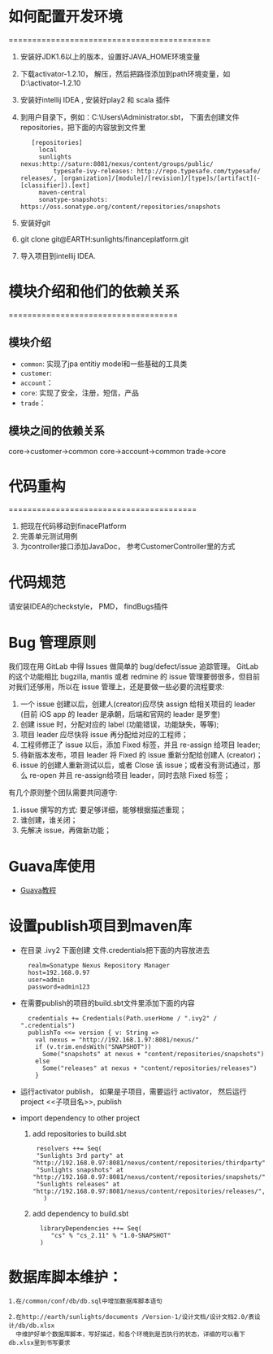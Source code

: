 # 如何配置开发环境
===========================================
1. 安装好JDK1.6以上的版本，设置好JAVA_HOME环境变量
2. 下载activator-1.2.10， 解压，然后把路径添加到path环境变量，如D:\activator-1.2.10
3. 安装好intellij IDEA , 安装好play2 和 scala 插件
4. 到用户目录下，例如：C:\Users\Administrator\.sbt， 下面去创建文件repositories，把下面的内容放到文件里

          [repositories]
            local
            sunlights nexus:http://saturn:8081/nexus/content/groups/public/
                typesafe-ivy-releases: http://repo.typesafe.com/typesafe/            releases/, [organization]/[module]/[revision]/[type]s/[artifact](-[classifier]).[ext]
            maven-central
            sonatype-snapshots: https://oss.sonatype.org/content/repositories/snapshots
5. 安装好git
6. git clone git@EARTH:sunlights/financeplatform.git
7. 导入项目到intellij IDEA.

# 模块介绍和他们的依赖关系
====================================
## 模块介绍
* `common`: 实现了jpa entitiy model和一些基础的工具类
* `customer`:
* `account`：
* `core`: 实现了安全，注册，短信，产品
* `trade`：

## 模块之间的依赖关系
core->customer->common
core->account->common
trade->core

# 代码重构
========================================
1. 把现在代码移动到finacePlatform
2. 完善单元测试用例
3. 为controller接口添加JavaDoc， 参考CustomerController里的方式


# 代码规范
请安装IDEA的checkstyle， PMD， findBugs插件

# Bug 管理原则
我们现在用 GitLab 中得 Issues 做简单的 bug/defect/issue 追踪管理。 GitLab 的这个功能相比 bugzilla, mantis 或者 redmine 的 issue 管理要弱很多，但目前对我们还够用，所以在 issue 管理上，还是要做一些必要的流程要求:

1. 一个 issue 创建以后，创建人(creator)应尽快 assign 给相关项目的 leader (目前 iOS app 的 leader 是承朝，后端和官网的 leader 是罗奎)
2. 创建 issue 时，分配对应的 label (功能错误，功能缺失，等等);
3. 项目 leader 应尽快将 issue 再分配给对应的工程师；
4. 工程师修正了 issue 以后，添加 Fixed 标签，并且 re-assign 给项目 leader;
5. 待新版本发布，项目 leader 将 Fixed 的 issue 重新分配给创建人 (creator)；
6. issue 的创建人重新测试以后，或者 Close 该 issue；或者没有测试通过，那么 re-open 并且 re-assign给项目 leader，同时去除 Fixed 标签；

有几个原则整个团队需要共同遵守:
1. issue 撰写的方式: 要足够详细，能够根据描述重现；
2. 谁创建，谁关闭；
3. 先解决 issue，再做新功能；


# Guava库使用
* [Guava教程](http://outofmemory.cn/java/guava/)

# 设置publish项目到maven库
* 在目录 .ivy2 下面创建 文件.credentials把下面的内容放进去

        realm=Sonatype Nexus Repository Manager
        host=192.168.0.97
        user=admin
        password=admin123

* 在需要publish的项目的build.sbt文件里添加下面的内容

        credentials += Credentials(Path.userHome / ".ivy2" / ".credentials")
        publishTo <<= version { v: String =>
          val nexus = "http://192.168.1.97:8081/nexus/"
          if (v.trim.endsWith("SNAPSHOT"))
            Some("snapshots" at nexus + "content/repositories/snapshots")
          else
            Some("releases" at nexus + "content/repositories/releases")
          }

* 运行activator publish， 如果是子项目，需要运行 activator， 然后运行 project <<子项目名>>,  publish


* import dependency to other project

    1. add repositories to build.sbt
    
            resolvers ++= Seq(
            "Sunlights 3rd party" at "http://192.168.0.97:8081/nexus/content/repositories/thirdparty",
            "Sunlights snapshots" at "http://192.168.0.97:8081/nexus/content/repositories/snapshots/",
            "Sunlights releases" at "http://192.168.0.97:8081/nexus/content/repositories/releases/",
              )
      
    2. add dependency to build.sbt
     
             libraryDependencies ++= Seq(
                "cs" % "cs_2.11" % "1.0-SNAPSHOT"
             )


# 数据库脚本维护：

    1.在/common/conf/db/db.sql中增加数据库脚本语句
    
    2.在http://earth/sunlights/documents /Version-1/设计文档/设计文档2.0/表设计/db/db.xlsx
      中维护好单个数据库脚本，写好描述，和各个环境到是否执行的状态，详细的可以看下db.xlsx里到书写要求










